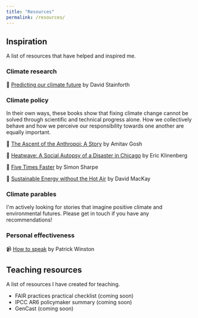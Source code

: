 ```yaml
---
title: "Resources"
permalink: /resources/
---
```


## Inspiration

A list of resources that have helped and inspired me.

### Climate research

📖 [Predicting our climate future](https://global.oup.com/academic/product/predicting-our-climate-future-9780198812937?cc=gb&lang=en&) by David Stainforth

### Climate policy

In their own ways, these books show that fixing climate change cannot be solved through scientific and technical progress alone. How we collectively behave and how we perceive our responsibility towards one another are equally important.

📖 [The Ascent of the Anthropoi: A Story](https://www.cambridge.org/core/books/altered-earth/ascent-of-the-anthropoi-a-story/398D287A7F41234FB61097456223823C) by Amitav Gosh

📖 [Heatwave: A Social Autopsy of a Disaster in Chicago](https://press.uchicago.edu/ucp/books/book/chicago/H/bo20809880.html) by Eric Klinenberg

📖 [Five Times Faster](https://www.cambridge.org/core/books/five-times-faster) by Simon Sharpe

📖 [Sustainable Energy without the Hot Air](https://www.withouthotair.com/) by David MacKay

### Climate parables

I'm actively looking for stories that imagine positive climate and environmental futures. Please get in touch if you have any recommendations!

### Personal effectiveness

📹 [How to speak](https://www.youtube.com/watch?v=Unzc731iCUY) by Patrick Winston

## Teaching resources

A list of resources I have created for teaching.

* FAIR practices practical checklist (coming soon)
* IPCC AR6 policymaker summary (coming soon)
* GenCast (coming soon)
